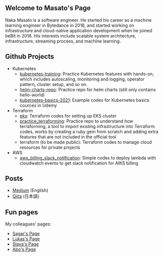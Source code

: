 ## Welcome to Masato's Page

Naka Masato is a software engineer. He started his career as a machine learning engineer in Bytedance in 2016, and started working on infrastructure and cloud-native application development when he joined beBit in 2018. His interests include scalable system architecture, infrastructure, streaming process, and machine learning.

## Github Projects

- Kubernetes
  - [kubernetes-training](https://github.com/nakamasato/kubernetes-training): Practice Kubernetes features with hands-on, which includes autoscaling, monitoring and logging, operator pattern, cluster setup, and so on.
  - [helm-charts-repo](https://github.com/nakamasato/helm-charts-repo): Practice repo for helm charts (still only contains hello-world)
  - [kubernetes-basics-2021](https://github.com/nakamasato/kubernetes-basics-2021): Example codes for Kubernetes basics cources in Udemy
- Terraform
  - [eks](https://github.com/nakamasato/eks): Terraform codes for setting up EKS cluster
  - [practice_terraforming](https://github.com/nakamasato/practice_terraforming): Practice repo to understand how terraforming, a tool to import existing infrastructure into Terraform codes, works by creating a ruby gem from scratch and adding extra features that are not included in the official tool
  - terraform (to be made public): Terraform codes to manage cloud resources for private projects
- AWS
  - [aws_billing_slack_notification](https://github.com/nakamasato/aws_billing_slack_notification): Simple codes to deploy lambda with cloudwatch events to get slack notification for AWS billing

## Posts

- [Medium](https://nakamasato.medium.com) (English)
- [Qiita](https://qiita.com/nakamasato) (日本語)

## Fun pages

My colleagues' pages:
- [Sagar's Page](https://girisagar46.github.io)
- [Lukas's Page](https://eastwards.jp)
- [Slava's Page](https://metricat.dev)
- [Abo's Page](https://rps-svellte.netlify.app)
